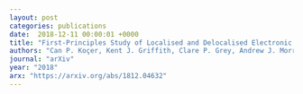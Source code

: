```yaml
---
layout: post
categories: publications
date:  2018-12-11 00:00:01 +0000
title: "First-Principles Study of Localised and Delocalised Electronic States in Crystallographic Shear Phases of Niobium Oxide"
authors: "Can P. Koçer, Kent J. Griffith, Clare P. Grey, Andrew J. Morris"
journal: "arXiv"
year: "2018"
arx: "https://arxiv.org/abs/1812.04632"
---
```

